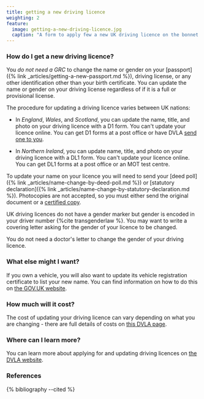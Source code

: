 ```yaml
---
title: getting a new driving licence
weighting: 2
feature:
  image: getting-a-new-driving-licence.jpg
  caption: "A form to apply few a new UK driving licence on the bonnet of a car"
---
```


### How do I get a new driving licence?

You *do not need a GRC* to change the name or gender on your [passport]({% link _articles/getting-a-new-passport.md %}), driving license, or any other identification other than your birth certificate. You can update the name or gender on your driving license regardless of if it is a full or provisional license.

The procedure for updating a driving licence varies between UK nations:

- In *England*, *Wales*, and *Scotland*, you can update the name, title, and photo on your driving licence with a D1 form. You can't update your licence online. You can get D1 forms at a post office or have DVLA [send one to you](https://www.gov.uk/dvlaforms).

- In *Northern Ireland*, you can update name, title, and photo on your driving licence with a DL1 form. You can't update your licence online. You can get DL1 forms at a post office or an MOT test centre.

To update your name on your licence you will need to send your [deed poll]({% link _articles/name-change-by-deed-poll.md %}) or [statutory declaration]({% link _articles/name-change-by-statutory-declaration.md %}). Photocopies are not accepted, so you must either send the original document or a [certified copy](https://www.gov.uk/certifying-a-document).

UK driving licences do not have a gender marker but gender is encoded in your driver number {%cite transgenderlaw %}. You may want to write a covering letter asking for the gender of your licence to be changed.

You do not need a doctor's letter to change the gender of your driving licence.

### What else might I want?

If you own a vehicle, you will also want to update its vehicle registration certificate to list your new name. You can find information on how to do this on [the GOV.UK website](https://www.gov.uk/change-name-address-v5c).

### How much will it cost?

The cost of updating your driving licence can vary depending on what you are changing - there are full details of costs on [this DVLA page](https://www.gov.uk/driving-licence-fees).

### Where can I learn more?

You can learn more about applying for and updating driving licences on [the DVLA website](https://www.gov.uk/change-name-driving-licence).

### References

{% bibliography --cited %}  
